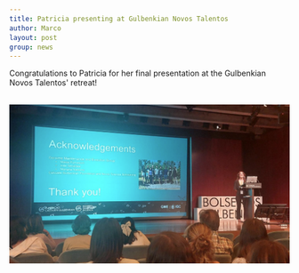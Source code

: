 ```yaml
---
title: Patricia presenting at Gulbenkian Novos Talentos
author: Marco
layout: post
group: news
---
```

Congratulations to Patricia for her final presentation at the Gulbenkian Novos Talentos' retreat!

<br>
<img src="/static/img/labpics/GulbenkianTalent.png" alt="Patricia presenting" width="750">